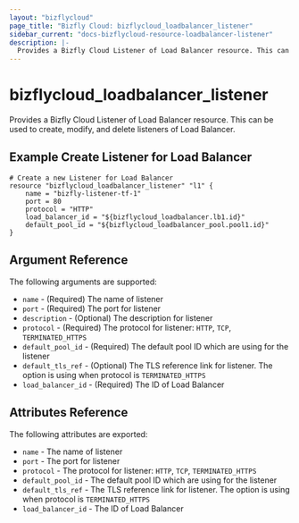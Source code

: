 ```yaml
---
layout: "bizflycloud"
page_title: "Bizfly Cloud: bizflycloud_loadbalancer_listener"
sidebar_current: "docs-bizflycloud-resource-loadbalancer-listener"
description: |-
  Provides a Bizfly Cloud Listener of Load Balancer resource. This can be used to create, modify, and delete listeners of Load Balancer.
---
```


# bizflycloud\_loadbalancer_listener

Provides a Bizfly Cloud Listener of Load Balancer resource. This can be used to create,
modify, and delete listeners of Load Balancer.

## Example Create Listener for Load Balancer 

```hcl
# Create a new Listener for Load Balancer
resource "bizflycloud_loadbalancer_listener" "l1" {
    name = "bizfly-listener-tf-1"
    port = 80
    protocol = "HTTP"
    load_balancer_id = "${bizflycloud_loadbalancer.lb1.id}"
    default_pool_id = "${bizflycloud_loadbalancer_pool.pool1.id}"
}
```

## Argument Reference

The following arguments are supported:

* `name` - (Required) The name of listener
* `port` - (Required) The port for listener
* `description` - (Optional) The description for listener
* `protocol` - (Required) The protocol for listener: `HTTP`, `TCP`, `TERMINATED_HTTPS`
* `default_pool_id` - (Required) The default pool ID which are using for the listener
* `default_tls_ref` - (Optional) The TLS reference link for listener. The option is using when protocol is `TERMINATED_HTTPS`
* `load_balancer_id` - (Required) The ID of Load Balancer

## Attributes Reference

The following attributes are exported:

* `name` - The name of listener
* `port` - The port for listener
* `protocol` -  The protocol for listener: `HTTP`, `TCP`, `TERMINATED_HTTPS`
* `default_pool_id`  - The default pool ID which are using for the listener
* `default_tls_ref`  - The TLS reference link for listener. The option is using when protocol is `TERMINATED_HTTPS`
* `load_balancer_id`  - The ID of Load Balancer
